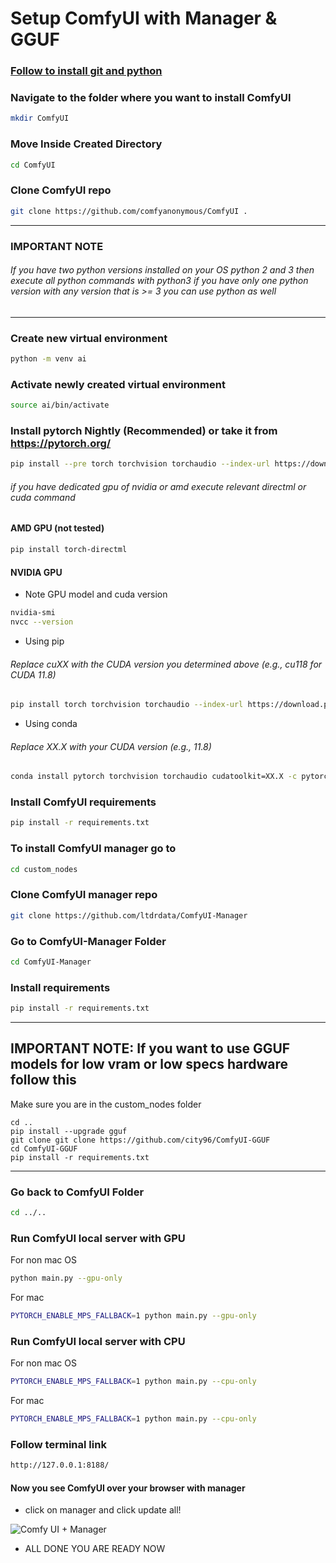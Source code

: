 # Setup ComfyUI with Manager & GGUF

### [Follow to install git and python](https://github.com/zohaibtariq/youtube-guides/blob/main/setup-git-python.md)

### Navigate to the folder where you want to install ComfyUI
```bash
mkdir ComfyUI
```

### Move Inside Created Directory
```bash
cd ComfyUI
```

### Clone ComfyUI repo
```bash
git clone https://github.com/comfyanonymous/ComfyUI .
```

---

### IMPORTANT NOTE

###### If you have two python versions installed on your OS python 2 and 3 then execute all python commands with python3 if you have only one python version with any version that is >= 3 you can use python as well

---

### Create new virtual environment
```bash
python -m venv ai
```

### Activate newly created virtual environment
```bash
source ai/bin/activate
```

### Install pytorch Nightly (Recommended) or take it from https://pytorch.org/
```bash
pip install --pre torch torchvision torchaudio --index-url https://download.pytorch.org/whl/nightly/cpu
```

###### if you have dedicated gpu of nvidia or amd execute relevant directml or cuda command

#### AMD GPU (not tested)
```bash
pip install torch-directml
```

#### NVIDIA GPU

- Note GPU model and cuda version
```bash
nvidia-smi
nvcc --version
```

- Using pip
###### Replace cuXX with the CUDA version you determined above (e.g., cu118 for CUDA 11.8)
```bash
pip install torch torchvision torchaudio --index-url https://download.pytorch.org/whl/cuXX
```

- Using conda
###### Replace XX.X with your CUDA version (e.g., 11.8)
```bash
conda install pytorch torchvision torchaudio cudatoolkit=XX.X -c pytorch
```

### Install ComfyUI requirements
```bash
pip install -r requirements.txt
```

### To install ComfyUI manager go to
```bash
cd custom_nodes
```

### Clone ComfyUI manager repo
```bash
git clone https://github.com/ltdrdata/ComfyUI-Manager
```

### Go to ComfyUI-Manager Folder
```bash
cd ComfyUI-Manager
````

### Install requirements
```bash
pip install -r requirements.txt
```

---
## IMPORTANT NOTE: If you want to use GGUF models for low vram or low specs hardware follow this

Make sure you are in the custom_nodes folder
```
cd ..
pip install --upgrade gguf
git clone git clone https://github.com/city96/ComfyUI-GGUF
cd ComfyUI-GGUF
pip install -r requirements.txt
```

---

### Go back to ComfyUI Folder
```bash
cd ../..
````

### Run ComfyUI local server with GPU

For non mac OS

```bash
python main.py --gpu-only
```

For mac

```bash
PYTORCH_ENABLE_MPS_FALLBACK=1 python main.py --gpu-only
```

### Run ComfyUI local server with CPU

For non mac OS

```bash
PYTORCH_ENABLE_MPS_FALLBACK=1 python main.py --cpu-only
```

For mac

```bash
PYTORCH_ENABLE_MPS_FALLBACK=1 python main.py --cpu-only
```

### Follow terminal link
```bash
http://127.0.0.1:8188/
```

#### Now you see ComfyUI over your browser with manager
- click on manager and click update all!

![Comfy UI + Manager](https://github.com/user-attachments/assets/5b780065-c578-4237-b55e-b9833b72ab2f)


- ALL DONE YOU ARE READY NOW
